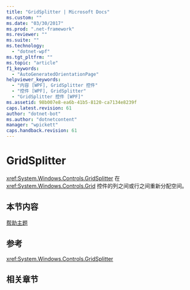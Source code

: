 ```yaml
---
title: "GridSplitter | Microsoft Docs"
ms.custom: ""
ms.date: "03/30/2017"
ms.prod: ".net-framework"
ms.reviewer: ""
ms.suite: ""
ms.technology: 
  - "dotnet-wpf"
ms.tgt_pltfrm: ""
ms.topic: "article"
f1_keywords: 
  - "AutoGeneratedOrientationPage"
helpviewer_keywords: 
  - "内容 [WPF], GridSplitter 控件"
  - "控件 [WPF], GridSplitter"
  - "GridSplitter 控件 [WPF]"
ms.assetid: 98b007e8-ea6b-41b5-8120-ca7134e8239f
caps.latest.revision: 61
author: "dotnet-bot"
ms.author: "dotnetcontent"
manager: "wpickett"
caps.handback.revision: 61
---
```

# GridSplitter
<xref:System.Windows.Controls.GridSplitter> 在 <xref:System.Windows.Controls.Grid> 控件的列之间或行之间重新分配空间。  
  
## 本节内容  
 [帮助主题](../../../../docs/framework/wpf/controls/gridsplitter-how-to-topics.md)  
  
## 参考  
 <xref:System.Windows.Controls.GridSplitter>  
  
## 相关章节